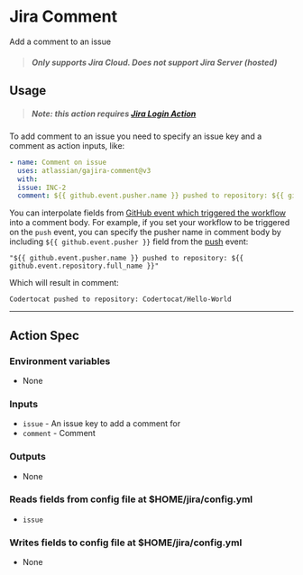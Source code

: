 # Jira Comment

Add a comment to an issue

> ##### Only supports Jira Cloud. Does not support Jira Server (hosted)

## Usage

> ##### Note: this action requires [Jira Login Action](https://github.com/marketplace/actions/jira-login)

To add comment to an issue you need to specify an issue key and a comment as action inputs, like:

```yaml
- name: Comment on issue
  uses: atlassian/gajira-comment@v3
  with:
  issue: INC-2
  comment: ${{ github.event.pusher.name }} pushed to repository: ${{ github.event.repository.full_name }}
```

You can interpolate fields from [GitHub event which triggered the workflow](https://help.github.com/en/articles/contexts-and-expression-syntax-for-github-actions#github-context) into a comment body. For example, if you set your workflow to be triggered on the `push` event, you can specify the pusher name in comment body by including `${{ github.event.pusher }}` field from the [push](https://developer.github.com/v3/activity/events/types/#pushevent) event:

    "${{ github.event.pusher.name }} pushed to repository: ${{ github.event.repository.full_name }}"

Which will result in comment:

    Codertocat pushed to repository: Codertocat/Hello-World

----
## Action Spec

### Environment variables
- None

### Inputs
- `issue` - An issue key to add a comment for
- `comment` - Comment

### Outputs
- None

### Reads fields from config file at $HOME/jira/config.yml
- `issue`

### Writes fields to config file at $HOME/jira/config.yml
- None
